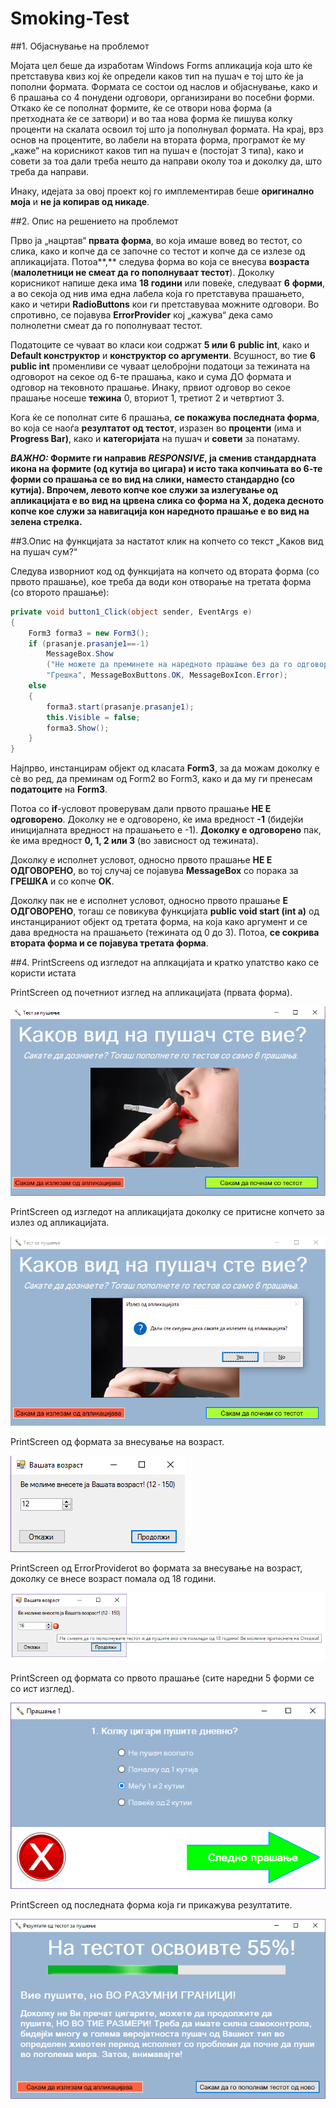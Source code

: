 # Smoking-Test
<span id="OLE_LINK1" class="anchor"><span id="OLE_LINK2"
class="anchor"></span></span>

##1. Објаснување на проблемот


Мојата цел беше да изработам Windows Forms апликација која што ќе
претставува квиз кој ќе определи каков тип на пушач е тој што ќе ја
пополни формата. Формата се состои од наслов и објаснување, како и 6
прашања со 4 понудени одговори, организирани во посебни форми. Откако ќе
се пополнат формите, ќе се отвори нова форма (а претходната ќе се
затвори) и во таа нова форма ќе пишува колку проценти на скалата освоил
тој што ја пополнувал формата. На крај, врз основ на процентите, во
лабели на втората форма, програмот ќе му „каже“ на корисникот каков тип
на пушач е (постојат 3 типа), како и совети за тоа дали треба нешто да
направи околу тоа и доколку да, што треба да направи.

Инаку, идејата за овој проект кој го имплементирав беше **оригинално
моја** и **не ја копирав од никаде**.

<span id="OLE_LINK1" class="anchor"><span id="OLE_LINK2"
class="anchor"></span></span>

##2. Опис на решението на проблемот

Прво ја „нацртав“ **првата форма**, во која имаше вовед во тестот, со
слика, како и копче да се започне со тестот и копче да се излезе од
апликацијата. Потоа**,** следува форма во која се внесува **возраста**
(**малолетници не смеат да го пополнуваат тестот**). Доколку корисникот
напише дека има **18 години** или повеќе, следуваат **6** **форми**, а
во секоја од нив има една лабела која го претставува прашањето, како и
четири **RadioButtons** кои ги претставуваа можните одговори. Во
спротивно, се појавува **ErrorProvider** кој „кажува“ дека само
полнолетни смеат да го пополнуваат тестот.

Податоците се чуваат во класи кои содржат **5 или 6** **public int**,
како и **Default конструктор** и **конструктор со аргументи**. Всушност,
во тие **6** **public int** променливи се чуваат целобројни податоци за
тежината на одговорот на секое од 6-те прашања, како и сума ДО формата и
одговор на тековното прашање. Инаку, првиот одговор во секое прашање
носеше **тежина** 0, вториот 1, третиот 2 и четвртиот 3.

Кога ќе се пополнат сите 6 прашања, **се покажува последната форма**, во
која се наоѓа **резултатот од тестот**, изразен во **проценти** (има и
**Progress Bar)**, како и **категоријата** на пушач и **совети** за
понатаму.

***ВАЖНО:* Формите ги направив *RESPONSIVE*, ја сменив стандардната
икона на формите (од кутија во цигара) и исто така копчињата во 6-те
форми со прашања се во вид на слики, наместо стандардно (со кутија).
Впрочем, левото копче кое служи за излегување од апликацијата е во вид
на црвена слика со форма на X, додека десното копче кое служи за
навигација кон наредното прашање е во вид на зелена стрелка.**

##3.Опис на функцијата за настатот клик на копчето со текст „Каков вид на пушач сум?“

Следува изворниот код од функцијата на копчето од втората форма (со
првото прашање), кое треба да води кон отворање на третата форма (со
второто прашање):


```cs
private void button1_Click(object sender, EventArgs e)
{
	Form3 forma3 = new Form3();
	if (prasanje.prasanje1==-1)
		MessageBox.Show
		("Не можете да преминете на наредното прашање без да го одговорите ова!",
		"Грешка", MessageBoxButtons.OK, MessageBoxIcon.Error);
	else
	{
		forma3.start(prasanje.prasanje1);
		this.Visible = false;
		forma3.Show();
	}
}
```
Најпрво, инстанцирам објект од класата **Form3**, за да можам доколку е
сè во ред, да преминам од Form2 во Form3, како и да му ги пренесам
**податоците** на **Form3**.

Потоа со **if**-условот проверувам дали првото прашање **НЕ Е
одговорено**. Доколку не е одговорено, ќе има вредност **-1** (бидејќи
иницијалната вредност на прашањето е -1). **Доколку е одговорено** пак,
ќе има вредност **0, 1, 2 или 3** (во зависност од тежината).

Доколку е исполнет условот, односно првото прашање **НЕ Е ОДГОВОРЕНО**,
во тој случај се појавува **MessageBox** со порака за **ГРЕШКА** и со
копче **OK**.

Доколку пак не е исполнет условот, односно првото прашање **Е
ОДГОВОРЕНО**, тогаш се повикува функцијата **public void start (int a)**
од инстанцираниот објект од третата форма, на која како аргумент и се
дава вредноста на прашањето (тежината од 0 до 3). Потоа, **се сокрива
втората форма и се појавува третата форма**.

##4. PrintScreens од изгледот на аплкацијата и кратко упатство како се користи истата

PrintScreen од почетниот изглед на апликацијата (првата форма).

![Alt text](/PrintScreens/PrtScr_1.png)

PrintScreen од изгледот на апликацијата доколку се притисне копчето за
излез од апликацијата.

![Alt text](/PrintScreens/PrtScr_2.png)

PrintScreen од формата за внесување на возраст.

![Alt text](/PrintScreens/PrtScr_3.png)

PrintScreen од ErrorProviderot во формата за внесување на возраст,
доколку се внесе возраст помала од 18 години.

![Alt text](/PrintScreens/PrtScr_4.png)

PrintScreen од формата со првото прашање (сите наредни 5 форми се со ист
изглед).

![Alt text](/PrintScreens/PrtScr_5.png)

PrintScreen од последната форма која ги прикажува резултатите.

![Alt text](/PrintScreens/PrtScr_6.png)
